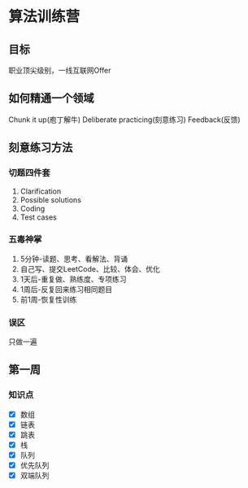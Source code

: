 # 算法训练营
## 目标
职业顶尖级别，一线互联网Offer
## 如何精通一个领域
Chunk it up(庖丁解牛)
Deliberate practicing(刻意练习)
Feedback(反馈)
## 刻意练习方法
### 切题四件套
1. Clarification
2. Possible solutions
3. Coding
4. Test cases
### 五毒神掌
1. 5分钟-读题、思考、看解法、背诵
2. 自己写、提交LeetCode、比较、体会、优化
3. 1天后-重复做、熟练度、专项练习
4. 1周后-反复回来练习相同题目
5. 前1周-恢复性训练
### 误区
只做一遍
## 第一周
### 知识点
- [x] 数组
- [x] 链表
- [x] 跳表
- [x] 栈
- [x] 队列
- [x] 优先队列
- [x] 双端队列